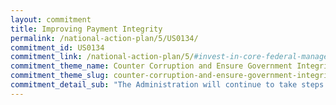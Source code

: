 ```yaml
---
layout: commitment
title: Improving Payment Integrity
permalink: /national-action-plan/5/US0134/
commitment_id: US0134
commitment_link: /national-action-plan/5/#invest-in-core-federal-management-functions-for-payment-integrity
commitment_theme_name: Counter Corruption and Ensure Government Integrity and Accountability to the Public
commitment_theme_slug: counter-corruption-and-ensure-government-integrity-and-accountability-to-the-public
commitment_detail_sub: "The Administration will continue to take steps to cost-effectively reduce fraud, waste, abuse, and mismanagement of Federal funds without negatively affecting the program mission, agency efforts to advance equity, efficiency, customer experience, or the overall operations of the agency."
---
```


